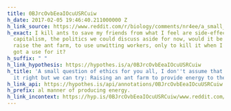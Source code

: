 ```yaml
---
title: 0BJrcOvbEeaIOcuUSRCuiw
h_date: 2017-02-05 19:46:40.211000000 Z
h_link_source: https://www.reddit.com/r/biology/comments/nr4ee/a_small_question_of_ethics_for_you_all_i_dont/
h_exact: I kill ants to save my friends from what I feel are side-effects to the rampant
  capitalism, the politics we could discuss aside for now, would it be ethical to
  raise the ant farm, to use unwitting workers, only to kill it when I've no longer
  got a use for it?
h_suffix: " "
h_link_hypothesis: https://hypothes.is/a/0BJrcOvbEeaIOcuUSRCuiw
h_title: 'A small question of ethics for you all, I don''t assume that we''ll get
  it right but we can try: Raising an ant farm to provide energy to the grid • /r/biology'
h_link_api: https://hypothes.is/api/annotations/0BJrcOvbEeaIOcuUSRCuiw
h_prefix: al manner of producing energy.
h_link_incontext: https://hyp.is/0BJrcOvbEeaIOcuUSRCuiw/www.reddit.com/r/biology/comments/nr4ee/a_small_question_of_ethics_for_you_all_i_dont/
---
```


